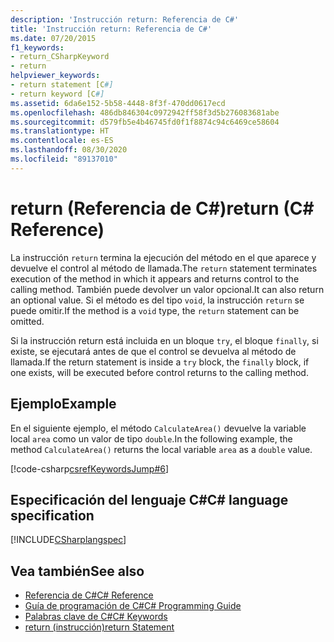 ```yaml
---
description: 'Instrucción return: Referencia de C#'
title: 'Instrucción return: Referencia de C#'
ms.date: 07/20/2015
f1_keywords:
- return_CSharpKeyword
- return
helpviewer_keywords:
- return statement [C#]
- return keyword [C#]
ms.assetid: 6da6e152-5b58-4448-8f3f-470dd0617ecd
ms.openlocfilehash: 486db846304c0972942ff58f3d5b276083681abe
ms.sourcegitcommit: d579fb5e4b46745fd0f1f8874c94c6469ce58604
ms.translationtype: HT
ms.contentlocale: es-ES
ms.lasthandoff: 08/30/2020
ms.locfileid: "89137010"
---
```

# <a name="return-c-reference"></a><span data-ttu-id="97b3f-103">return (Referencia de C#)</span><span class="sxs-lookup"><span data-stu-id="97b3f-103">return (C# Reference)</span></span>

<span data-ttu-id="97b3f-104">La instrucción `return` termina la ejecución del método en el que aparece y devuelve el control al método de llamada.</span><span class="sxs-lookup"><span data-stu-id="97b3f-104">The `return` statement terminates execution of the method in which it appears and returns control to the calling method.</span></span> <span data-ttu-id="97b3f-105">También puede devolver un valor opcional.</span><span class="sxs-lookup"><span data-stu-id="97b3f-105">It can also return an optional value.</span></span> <span data-ttu-id="97b3f-106">Si el método es del tipo `void`, la instrucción `return` se puede omitir.</span><span class="sxs-lookup"><span data-stu-id="97b3f-106">If the method is a `void` type, the `return` statement can be omitted.</span></span>

 <span data-ttu-id="97b3f-107">Si la instrucción return está incluida en un bloque `try`, el bloque `finally`, si existe, se ejecutará antes de que el control se devuelva al método de llamada.</span><span class="sxs-lookup"><span data-stu-id="97b3f-107">If the return statement is inside a `try` block, the `finally` block, if one exists, will be executed before control returns to the calling method.</span></span>

## <a name="example"></a><span data-ttu-id="97b3f-108">Ejemplo</span><span class="sxs-lookup"><span data-stu-id="97b3f-108">Example</span></span>

 <span data-ttu-id="97b3f-109">En el siguiente ejemplo, el método `CalculateArea()` devuelve la variable local `area` como un valor de tipo `double`.</span><span class="sxs-lookup"><span data-stu-id="97b3f-109">In the following example, the method `CalculateArea()` returns the local variable `area` as a `double` value.</span></span>

[!code-csharp[csrefKeywordsJump#6](~/samples/snippets/csharp/VS_Snippets_VBCSharp/csrefKeywordsJump/CS/csrefKeywordsJump.cs#6)]  

## <a name="c-language-specification"></a><span data-ttu-id="97b3f-110">Especificación del lenguaje C#</span><span class="sxs-lookup"><span data-stu-id="97b3f-110">C# language specification</span></span>

[!INCLUDE[CSharplangspec](~/includes/csharplangspec-md.md)]

## <a name="see-also"></a><span data-ttu-id="97b3f-111">Vea también</span><span class="sxs-lookup"><span data-stu-id="97b3f-111">See also</span></span>

- [<span data-ttu-id="97b3f-112">Referencia de C#</span><span class="sxs-lookup"><span data-stu-id="97b3f-112">C# Reference</span></span>](../index.md)
- [<span data-ttu-id="97b3f-113">Guía de programación de C#</span><span class="sxs-lookup"><span data-stu-id="97b3f-113">C# Programming Guide</span></span>](../../programming-guide/index.md)
- [<span data-ttu-id="97b3f-114">Palabras clave de C#</span><span class="sxs-lookup"><span data-stu-id="97b3f-114">C# Keywords</span></span>](index.md)
- [<span data-ttu-id="97b3f-115">return (instrucción)</span><span class="sxs-lookup"><span data-stu-id="97b3f-115">return Statement</span></span>](/cpp/cpp/return-statement-cpp)
